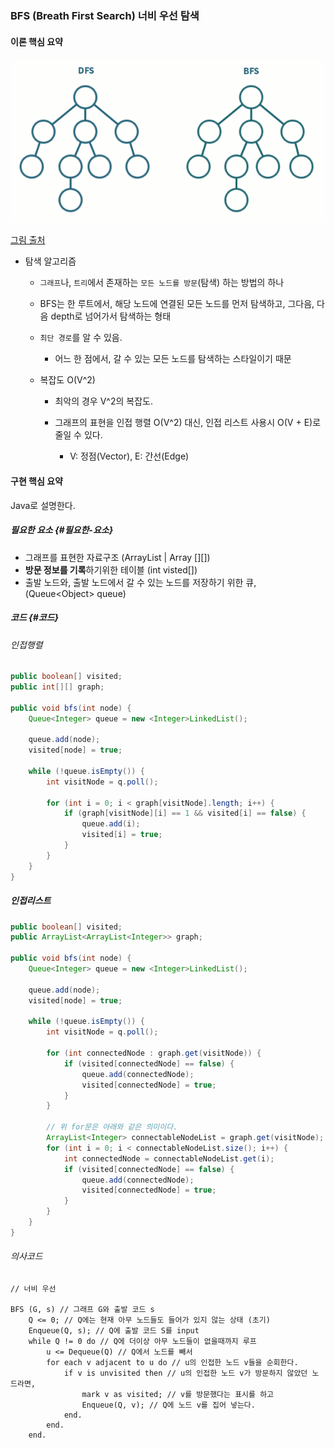 ### BFS \(Breath First Search\) 너비 우선 탐색

#### 이론 핵심 요약

![](/assets/dfs-bfs.gif)

[그림 출처](https://namu.wiki/w/BFS)

* 탐색 알고리즘

  * `그래프`나, `트리`에서 존재하는 `모든 노드를 방문`\(탐색\) 하는 방법의 하나
  * BFS는 한 루트에서, 해당 노드에 연결된 모든 노드를 먼저 탐색하고, 그다음, 다음 depth로 넘어가서 탐색하는 형태
  * `최단 경로`를 알 수 있음.
    * 어느 한 점에서, 갈 수 있는 모든 노드를 탐색하는 스타일이기 때문
  * 복잡도 O\(V^2\)

    * 최악의 경우 V^2의 복잡도.

    * 그래프의 표현을 인접 행렬 O\(V^2\) 대신, 인접 리스트 사용시 O\(V + E\)로 줄일 수 있다.

      * V: 정점\(Vector\), E: 간선\(Edge\)

#### 구현 핵심 요약

Java로 설명한다.

##### 필요한 요소 {#필요한-요소}

* 그래프를 표현한 자료구조 \(ArrayList \| Array \[\]\[\]\)
* **방문 정보를 기록**하기위한 테이블 \(int visted\[\]\)
* 출발 노드와, 출발 노드에서 갈 수 있는 노드를 저장하기 위한 큐, \(Queue&lt;Object&gt; queue\)

##### 코드 {#코드}

###### 인접행렬

```java
public boolean[] visited;
public int[][] graph;

public void bfs(int node) {
    Queue<Integer> queue = new <Integer>LinkedList();

    queue.add(node);
    visited[node] = true;

    while (!queue.isEmpty()) {
        int visitNode = q.poll();

        for (int i = 0; i < graph[visitNode].length; i++) {
            if (graph[visitNode][i] == 1 && visited[i] == false) {
                queue.add(i);
                visited[i] = true;
            }
        }
    }
}
```

##### 인접리스트

```java
public boolean[] visited;
public ArrayList<ArrayList<Integer>> graph;

public void bfs(int node) {
    Queue<Integer> queue = new <Integer>LinkedList();

    queue.add(node);
    visited[node] = true;

    while (!queue.isEmpty()) {
        int visitNode = q.poll();

        for (int connectedNode : graph.get(visitNode)) {
            if (visited[connectedNode] == false) {
                queue.add(connectedNode);
                visited[connectedNode] = true;
            }
        }
        
        // 위 for문은 아래와 같은 의미이다.
        ArrayList<Integer> connectableNodeList = graph.get(visitNode);
        for (int i = 0; i < connectableNodeList.size(); i++) {
            int connectedNode = connectableNodeList.get(i);
            if (visited[connectedNode] == false) {
                queue.add(connectedNode);
                visited[connectedNode] = true;
            }
        }
    }
}
```

###### 의사코드

```
// 너비 우선

BFS (G, s) // 그래프 G와 출발 코드 s
    Q <= 0; // Q에는 현재 아무 노드들도 들어가 있지 않는 상태 (초기)
    Enqueue(Q, s); // Q에 출발 코드 S를 input
    while Q != 0 do // Q에 더이상 아무 노드들이 없을때까지 루프
        u <= Dequeue(Q) // Q에서 노드를 빼서
        for each v adjacent to u do // u의 인접한 노드 v들을 순회한다.
            if v is unvisited then // u의 인접한 노드 v가 방문하지 않았던 노드라면,
                mark v as visited; // v를 방문했다는 표시를 하고
                Enqueue(Q, v); // Q에 노드 v를 집어 넣는다.
            end.
        end.
    end.
```



